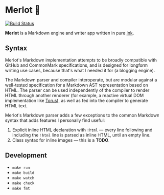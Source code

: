 # Merlot 🍷

[![Build Status](https://travis-ci.com/thesephist/merlot.svg?branch=main)](https://travis-ci.com/thesephist/merlot)

**Merlot** is a Markdown engine and writer app written in pure [Ink](https://dotink.co).

## Syntax

Merlot's Markdown implementation attempts to be broadly compatible with GitHub and CommonMark specifications, and is designed for longform writing use cases, because that's what I needed it for (a blogging engine).

The Markdown parser and compiler interoperate, but are modular against a well-tested specification for a Markdown AST representation based on HTML. The parser can be used independently of the compiler to render HTML through another renderer (for example, a reactive virtual DOM implementation like [Torus](https://github.com/thesephist/torus)), as well as fed into the compiler to generate HTML text.

Merlot's Markdown parser adds a few exceptions to the common Markdown syntax that adds features I personally find useful:

1. Explicit inline HTML declaration with `!html` — every line following and including the `!html` line is parsed as inline HTML, until an empty line.
2. Class syntax for inline images — this is a **TODO**.

## Development

- `make run`
- `make build`
- `make watch`
- `make check`
- `make fmt`

